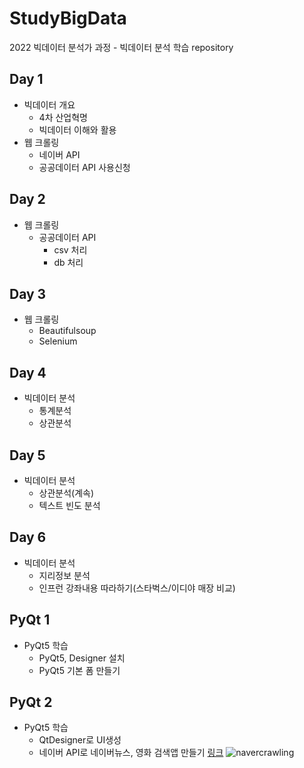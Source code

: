 # StudyBigData
2022 빅데이터 분석가 과정 - 빅데이터 분석 학습 repository

## Day 1
- 빅데이터 개요
    - 4차 산업혁명
    - 빅데이터 이해와 활용
- 웹 크롤링
    - 네이버 API
    - 공공데이터 API 사용신청

## Day 2
- 웹 크롤링
    - 공공데이터 API
        - csv 처리
        - db 처리

## Day 3
- 웹 크롤링
    - Beautifulsoup
    - Selenium

## Day 4
- 빅데이터 분석
    - 통계분석
    - 상관분석

## Day 5
- 빅데이터 분석
    - 상관분석(계속)
    - 텍스트 빈도 분석

## Day 6
- 빅데이터 분석
    - 지리정보 분석
    - 인프런 강좌내용 따라하기(스타벅스/이디야 매장 비교)

## PyQt 1
- PyQt5 학습
    - PyQt5, Designer 설치
    - PyQt5 기본 폼 만들기

## PyQt 2
- PyQt5 학습
    - QtDesigner로 UI생성
    - 네이버 API로 네이버뉴스, 영화 검색앱 만들기 [링크](https://github.com/Nagyeomhan/StudyBigData/blob/main/pyqt03/navercrawling.png)
    ![navercrawling](https://user-images.githubusercontent.com/108378151/185272423-903dfa76-a651-403c-ba06-4061eaa838f1.png)
